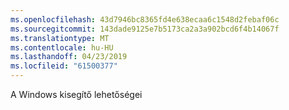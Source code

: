 ```yaml
---
ms.openlocfilehash: 43d7946bc8365fd4e638ecaa6c1548d2febaf06c
ms.sourcegitcommit: 143dade9125e7b5173ca2a3a902bcd6f4b14067f
ms.translationtype: MT
ms.contentlocale: hu-HU
ms.lasthandoff: 04/23/2019
ms.locfileid: "61500377"
---
```

A Windows kisegítő lehetőségei